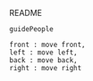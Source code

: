 README

`guidePeople`

``` 
front : move front, 
left : move left, 
back : move back, 
right : move right
```